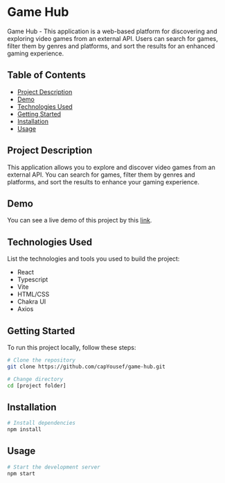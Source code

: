 # Game Hub

Game Hub - This application is a web-based platform for discovering and exploring video games from an external API. Users can search for games, filter them by genres and platforms, and sort the results for an enhanced gaming experience.

## Table of Contents

- [Project Description](#project-description)
- [Demo](#demo)
- [Technologies Used](#technologies-used)
- [Getting Started](#getting-started)
- [Installation](#installation)
- [Usage](#usage)

## Project Description

This application allows you to explore and discover video games from an external API. You can search for games, filter them by genres and platforms, and sort the results to enhance your gaming experience.

## Demo

You can see a live demo of this project by this [link](https://game-hub-y.vercel.app/).

## Technologies Used

List the technologies and tools you used to build the project:

- React
- Typescript
- Vite
- HTML/CSS
- Chakra UI
- Axios

## Getting Started

To run this project locally, follow these steps:

```bash
# Clone the repository
git clone https://github.com/capYousef/game-hub.git

# Change directory
cd [project folder]
```
## Installation

```bash
# Install dependencies
npm install
```

## Usage
```bash
# Start the development server
npm start
```






